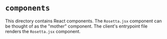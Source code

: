 # `components`

This directory contains React components. The `Rosetta.jsx` component can be thought of as the "mother" component. The
client's entrypoint file renders the `Rosetta.jsx` component.